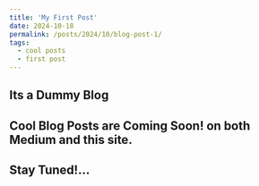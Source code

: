 ```yaml
---
title: 'My First Post'
date: 2024-10-18
permalink: /posts/2024/10/blog-post-1/
tags:
  - cool posts
  - first post
---
```

 ## Its a Dummy Blog
 ## Cool Blog Posts are Coming Soon! on both Medium and this site.
 ## Stay Tuned!...